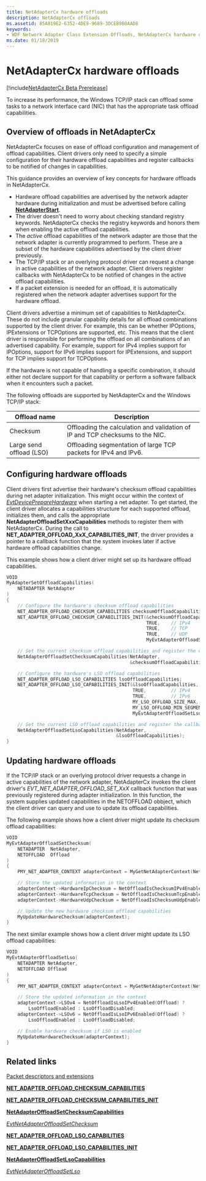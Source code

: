 ```yaml
---
title: NetAdapterCx hardware offloads
description: NetAdapterCx offloads
ms.assetid: 85A819E2-6352-4DE9-9689-3DCEB9B0AAD8
keywords:
- WDF Network Adapter Class Extension Offloads, NetAdapterCx hardware offloads, NetAdapterCx Offloads, NetAdapter Offloads
ms.date: 01/18/2019
---
```


# NetAdapterCx hardware offloads

[!include[NetAdapterCx Beta Prerelease](../netcx-beta-prerelease.md)]

To increase its performance, the Windows TCP/IP stack can offload some tasks to a network interface card (NIC) that has the appropriate task offload capabilities.

## Overview of offloads in NetAdapterCx

NetAdapterCx focuses on ease of offload configuration and management of offload capabilities. Client drivers only need to specify a simple configuration for their hardware offload capabilities and register callbacks to be notified of changes in capabilities. 

This guidance provides an overview of key concepts for hardware offloads in NetAdapterCx.

- Hardware offload capabilities are advertised by the network adapter hardware during initialization and must be advertised before calling [**NetAdapterStart**](https://docs.microsoft.com/windows-hardware/drivers/ddi/content/netadapter/nf-netadapter-netadapterstart).
- The driver doesn't need to worry about checking standard registry keywords. NetAdapterCx checks the registry keywords and honors them when enabling the active offload capabilities.
- The *active* offload capabilities of the network adapter are those that the network adapter is currently programmed to perform. These are a subset of the hardware capabilities advertised by the client driver previously.
- The TCP/IP stack or an overlying protocol driver can request a change in active capabilities of the network adapter. Client drivers register callbacks with NetAdapterCx to be notified of changes in the active offload capabilities.
- If a packet extension is needed for an offload, it is automatically registered when the network adapter advertises support for the hardware offload.

Client drivers advertise a minimum set of capabilities to NetAdapterCx. These do not include granular capability details for all offload combinations supported by the client driver. For example, this can be whether IPOptions, IPExtensions or TCPOptions are supported, etc. This means that the client driver is responsible for performing the offload on all combinations of an advertised capability. For example, support for IPv4 implies support for IPOptions, support for IPv6 implies support for IPExtensions, and support for TCP implies support for TCPOptions. 

If the hardware is not capable of handling a specific combination, it should either not declare support for that capability or perform a software fallback when it encounters such a packet.

The following offloads are supported by NetAdapterCx and the Windows TCP/IP stack:

| Offload name | Description |
| --- | --- |
| Checksum | Offloading the calculation and validation of IP and TCP checksums to the NIC. |
| Large send offload (LSO) | Offloading segmentation of large TCP packets for IPv4 and IPv6. |

## Configuring hardware offloads

Client drivers first advertise their hardware's checksum offload capabilities during net adapter initialization. This might occur within the context of [*EvtDevicePrepareHardware*](https://docs.microsoft.com/windows-hardware/drivers/ddi/content/wdfdevice/nc-wdfdevice-evt_wdf_device_prepare_hardware) when starting a net adapter. To get started, the client driver allocates a capabilities structure for each supported offload, initializes them, and calls the appropriate **NetAdapterOffloadSetXxxCapabilities** methods to register them with NetAdapterCx. During the call to **NET_ADAPTER_OFFLOAD_XxX_CAPABILITIES_INIT**, the driver provides a pointer to a callback function that the system invokes later if active hardware offload capabilities change.

This example shows how a client driver might set up its hardware offload capabilities.

```C++
VOID
MyAdapterSetOffloadCapabilities(
    NETADAPTER NetAdapter
)
{
    // Configure the hardware's checksum offload capabilities
    NET_ADAPTER_OFFLOAD_CHECKSUM_CAPABILITIES checksumOffloadCapabilities;
    NET_ADAPTER_OFFLOAD_CHECKSUM_CAPABILITIES_INIT(&checksumOffloadCapabilities,
                                                   TRUE,    // IPv4
                                                   TRUE,    // TCP
                                                   TRUE,    // UDP
                                                   MyEvtAdapterOffloadSetChecksum);

    // Set the current checksum offload capabilities and register the callback for future changes in active capabilities
    NetAdapterOffloadSetChecksumCapabilities(NetAdapter,
                                             &checksumOffloadCapabilities);

    // Configure the hardware's LSO offload capabilities
    NET_ADAPTER_OFFLOAD_LSO_CAPABILITIES lsoOffloadCapabilities;
    NET_ADAPTER_OFFLOAD_LSO_CAPABILITIES_INIT(&lsoOffloadCapabilities,
                                              TRUE,         // IPv4
                                              TRUE,         // IPv6
                                              MY_LSO_OFFLOAD_SIZE_MAX,
                                              MY_LSO_OFFLOAD_MIN_SEGMENT_COUNT,
                                              MyEvtAdapterOffloadSetLso);

    // Set the current LSO offload capabilities and register the callback for future changes in active capabilities
    NetAdapterOffloadSetLsoCapabilities(NetAdapter,
                                        &lsoOffloadCapabilities);   
}
```

## Updating hardware offloads

If the TCP/IP stack or an overlying protocol driver requests a change in active capabilities of the network adapter, NetAdapterCx invokes the client driver's *EVT_NET_ADAPTER_OFFLOAD_SET_XxX* callback function that was previously registered during adapter initialization. In this function, the system supplies updated capabilities in the NETOFFLOAD obbject, which the client driver can query and use to update its offload capabilities.

The following example shows how a client driver might update its checksum offload capabilities:

```C++
VOID
MyEvtAdapterOffloadSetChecksum(
	NETADAPTER 	NetAdapter,
	NETOFFLOAD	Offload
)
{
	PMY_NET_ADAPTER_CONTEXT adapterContext = MyGetNetAdapterContext(NetAdapter);

	// Store the updated information in the context
	adapterContext->HardwareIpChecksum = NetOffloadIsChecksumIPv4Enabled(Offload);
	adapterContext->HardwareTcpChecksum = NetOffloadIsChecksumTcpEnabled(Offload);
	adapterContext->HardwareUdpChecksum = NetOffloadIsChecksumUdpEnabled(Offload);

	// Update the new hardware checksum offload capabilities
	MyUpdateHardwareChecksum(adapterContext);
}
```

The next similar example shows how a client driver might update its LSO offload capabilities:

```C++
VOID
MyEvtAdapterOffloadSetLso(
	NETADAPTER NetAdapter,
	NETOFFLOAD Offload
)
{
	PMY_NET_ADAPTER_CONTEXT adapterContext = MyGetNetAdapterContext(NetAdapter);

	// Store the updated information in the context
	adapterContext->LSOv4 = NetOffloadIsLsoIPv4Enabled(Offload) ? 
		LsoOffloadEnabled : LsoOffloadDisabled;
	adapterContext->LSOv6 = NetOffloadIsLsoIPv6Enabled(Offload) ?
		LsoOffloadEnabled : LsoOffloadDisabled;

	// Enable hardware checksum if LSO is enabled
	MyUpdateHardwareChecksum(adapterContext);
}
```

## Related links

[Packet descriptors and extensions](packet-descriptors-and-extensions.md)

[**NET_ADAPTER_OFFLOAD_CHECKSUM_CAPABILITIES**](https://docs.microsoft.com/windows-hardware/drivers/ddi/content/netadapter/ns-netadapter-_net_adapter_offload_checksum_capabilities)

[**NET_ADAPTER_OFFLOAD_CHECKSUM_CAPABILITIES_INIT**](https://docs.microsoft.com/windows-hardware/drivers/ddi/content/netadapter/nf-netadapter-net_adapter_offload_checksum_capabilities_init)

[**NetAdapterOffloadSetChecksumCapabilities**](https://docs.microsoft.com/windows-hardware/drivers/ddi/content/netadapter/nf-netadapter-netadapteroffloadsetchecksumcapabilities)

[*EvtNetAdapterOffloadSetChecksum*](https://docs.microsoft.com/windows-hardware/drivers/ddi/content/netadapter/nc-netadapter-evt_net_adapter_offload_set_checksum)

[**NET_ADAPTER_OFFLOAD_LSO_CAPABILITIES**](https://docs.microsoft.com/windows-hardware/drivers/ddi/content/netadapteroffload/ns-netadapteroffload-_net_adapter_offload_lso_capabilities)

[**NET_ADAPTER_OFFLOAD_LSO_CAPABILITIES_INIT**](https://docs.microsoft.com/windows-hardware/drivers/ddi/content/netadapteroffload/nf-netadapteroffload-net_adapter_offload_lso_capabilities_init)

[**NetAdapterOffloadSetLsoCapabilities**](https://docs.microsoft.com/windows-hardware/drivers/ddi/content/netadapteroffload/nf-netadapteroffload-netadapteroffloadsetlsocapabilities)

[*EvtNetAdapterOffloadSetLso*](https://docs.microsoft.com/windows-hardware/drivers/ddi/content/netadapteroffload/nc-netadapteroffload-evt_net_adapter_offload_set_lso)